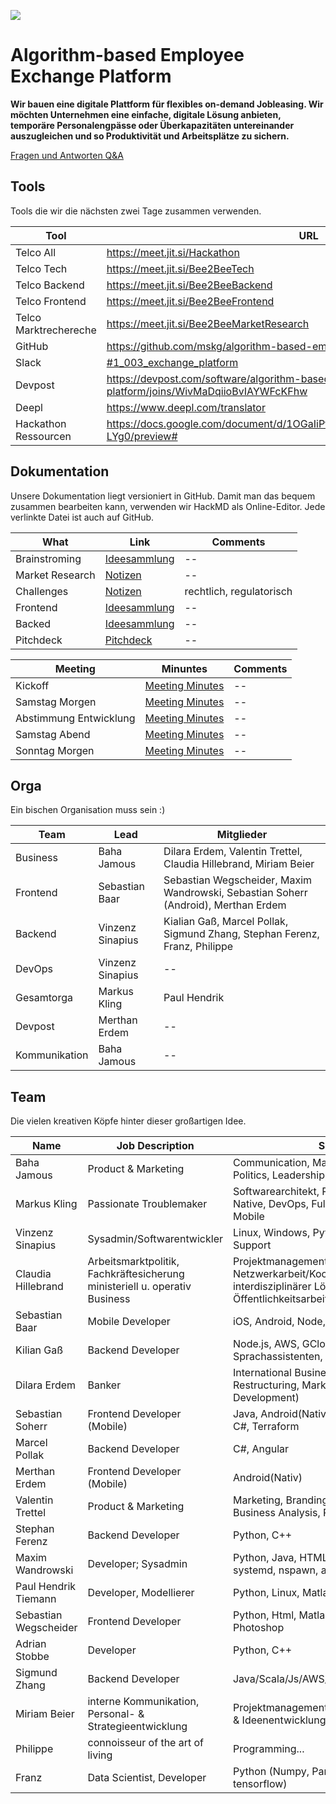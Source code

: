 ![](https://i.imgur.com/j85Z03e.png)

# Algorithm-based Employee Exchange Platform

**Wir bauen eine digitale Plattform für flexibles on-demand Jobleasing. Wir möchten Unternehmen eine einfache, digitale Lösung anbieten, temporäre Personalengpässe oder Überkapazitäten untereinander auszugleichen und so Produktivität und Arbeitsplätze zu sichern.**

[Fragen und Antworten Q&A](https://hackmd.io/@mskg/rJrkK3EIU/edit)

## Tools

Tools die wir die nächsten zwei Tage zusammen verwenden. 

| Tool | URL
| -------- | -------- |
| Telco All | https://meet.jit.si/Hackathon
| Telco Tech | https://meet.jit.si/Bee2BeeTech
| Telco Backend | https://meet.jit.si/Bee2BeeBackend
| Telco Frontend | https://meet.jit.si/Bee2BeeFrontend
| Telco Marktrechereche | https://meet.jit.si/Bee2BeeMarketResearch
| GitHub |https://github.com/mskg/algorithm-based-employee-exchange
| Slack | [#1_003_exchange_platform](https://wirvsvirus.slack.com/archives/G010FSEDDM3)
| Devpost | https://devpost.com/software/algorithm-based-employee-exchange-platform/joins/WivMaDqiioBvIAYWFcKFhw
| Deepl | https://www.deepl.com/translator
| Hackathon Ressourcen | https://docs.google.com/document/d/1OGaIiPttegxlG7O0MOlluhlfUoHWOspfLxIvcD-LYg0/preview# |


## Dokumentation

Unsere Dokumentation liegt versioniert in GitHub. Damit man das bequem zusammen bearbeiten kann, verwenden wir HackMD als Online-Editor. Jede verlinkte Datei ist auch auf GitHub. 

| What | Link | Comments 
| -------- | -------- | -------- |
| Brainstroming | [Ideesammlung](https://hackmd.io/@mskg/BkZx7RGIU/edit) | --
| Market Research | [Notizen](https://hackmd.io/@mskg/HysxVAz88/edit) | --
| Challenges | [Notizen](https://hackmd.io/@mskg/rJV8NAMUL/edit) | rechtlich, regulatorisch
| Frontend | [Ideesammlung](https://hackmd.io/@mskg/HyFWRCfLU/edit) | --
| Backed | [Ideesammlung](https://hackmd.io/@mskg/ryIjCRM8I/edit) | --
| Pitchdeck | [Pitchdeck](https://1drv.ms/p/s!AsZhgWk9zfG4lF2aDvSL4ANLousm?e=TYsQ9N) | -- 


| Meeting | Minuntes | Comments 
| -------- | -------- | -------- |
| Kickoff | [Meeting Minutes](https://hackmd.io/@mskg/HkpzeRMII/edit) | --
| Samstag Morgen | [Meeting Minutes](https://hackmd.io/@mskg/BktcuCMIL/edit) | --
| Abstimmung Entwicklung | [Meeting Minutes](https://hackmd.io/asdBTS0zQuig5Yrf8jqj1Q?edit) | --
| Samstag Abend | [Meeting Minutes](https://hackmd.io/@mskg/BkoxGRm88/edit) | --
| Sonntag Morgen | [Meeting Minutes](https://hackmd.io/@mskg/ryZBuqEI8/edit) | --

## Orga

Ein bischen Organisation muss sein :)

| Team | Lead | Mitglieder
| ------------- | ---------------- | ------ |
| Business      | Baha Jamous      | Dilara Erdem, Valentin Trettel, Claudia Hillebrand, Miriam Beier |
| Frontend      | Sebastian Baar   | Sebastian Wegscheider, Maxim Wandrowski, Sebastian Soherr (Android), Merthan Erdem |
| Backend       | Vinzenz Sinapius | Kialian Gaß, Marcel Pollak, Sigmund Zhang, Stephan Ferenz, Franz, Philippe |
| DevOps        | Vinzenz Sinapius | -- |
| Gesamtorga  | Markus Kling     | Paul Hendrik |
| Devpost       | Merthan Erdem    | -- |
| Kommunikation | Baha Jamous      | --


## Team

Die vielen kreativen Köpfe hinter dieser großartigen Idee.

| Name                  | Job Description             | Skills |
| --------------------- | --------------------------- | ------ |
| Baha Jamous           | Product & Marketing         | Communication, Marketing, Branding, Politics, Leadership, VC |
| Markus Kling          | Passionate Troublemaker     | Softwarearchitekt, Projektleiter, Digital Native, DevOps, FullStack, AWS, Azure, Mobile |
| Vinzenz Sinapius      | Sysadmin/Softwarentwickler  | Linux, Windows, Python, C#, Ansible, IT-Support |
| Claudia Hillebrand    | Arbeitsmarktpolitik, Fachkräftesicherung ministeriell u. operativ Business|  Projektmanagement, SGB II/III, Netzwerkarbeit/Koordination/Entwicklung interdisziplinärer Lösungen, Öffentlichkeitsarbeit | 
| Sebastian Baar        | Mobile Developer            | iOS, Android, Node, Google Firebase |
| Kilian Gaß            | Backend Developer           | Node.js, AWS, GCloud, Backend, Sprachassistenten, MYSQL, PostgreSQL |
| Dilara Erdem          | Banker                      | International Business (Finance, Restructuring, Market Research, HR Development) |
| Sebastian Soherr      | Frontend Developer (Mobile) | Java, Android(Nativ), Google Firebase, C#, Terraform
| Marcel Pollak         | Backend Developer           | C#, Angular
| Merthan Erdem         | Frontend Developer (Mobile) | Android(Nativ) 
| Valentin Trettel      | Product & Marketing         | Marketing, Branding, Market Research, Business Analysis, Projektmanagement |
| Stephan Ferenz        | Backend Developer           | Python, C++ |
| Maxim Wandrowski      | Developer; Sysadmin         | Python, Java, HTML/CSS/JS; Linux, systemd, nspawn, apache |
| Paul Hendrik Tiemann  | Developer, Modellierer      | Python, Linux, Matlab, Java, (SQL)|
| Sebastian Wegscheider | Frontend Developer          | Python, Html, Matlab, Indesign, Photoshop |
| Adrian Stobbe         | Developer                   | Python, C++|
| Sigmund Zhang         | Backend Developer           | Java/Scala/Js/AWS/Cassandra|
| Miriam Beier          | interne Kommunikation, Personal- & Strategieentwicklung | Projektmanagement, Prozessoptimierung & Ideenentwicklung (Desgin Thinking)
| Philippe              | connoisseur of the art of living | Programming... 
| Franz                 | Data Scientist, Developer   | Python (Numpy, Pandas, sklearn, tensorflow) |

